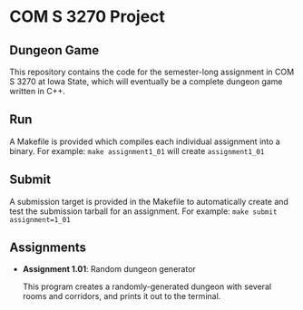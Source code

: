 # COM S 3270 Project
## Dungeon Game
This repository contains the code for the semester-long assignment in COM S 3270 at Iowa State,
which will eventually be a complete dungeon game written in C++.

## Run
A Makefile is provided which compiles each individual assignment into a binary.
For example: `make assignment1_01` will create `assignment1_01`

## Submit
A submission target is provided in the Makefile to automatically create and test the submission tarball
for an assignment.
For example: `make submit assignment=1_01`

## Assignments
* **Assignment 1.01**: Random dungeon generator

    This program creates a randomly-generated dungeon with several rooms and corridors, and prints it out to the terminal.